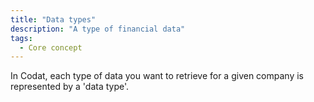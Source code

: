 ```yaml
---
title: "Data types"
description: "A type of financial data"
tags:
  - Core concept
---
```


In Codat, each type of data you want to retrieve for a given company is represented by a 'data type'.